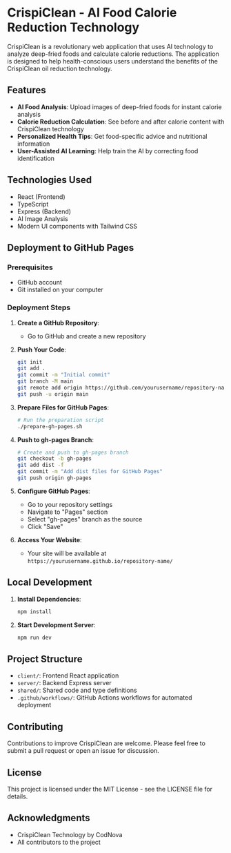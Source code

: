 # CrispiClean - AI Food Calorie Reduction Technology

CrispiClean is a revolutionary web application that uses AI technology to analyze deep-fried foods and calculate calorie reductions. The application is designed to help health-conscious users understand the benefits of the CrispiClean oil reduction technology.

## Features

- **AI Food Analysis**: Upload images of deep-fried foods for instant calorie analysis
- **Calorie Reduction Calculation**: See before and after calorie content with CrispiClean technology
- **Personalized Health Tips**: Get food-specific advice and nutritional information
- **User-Assisted AI Learning**: Help train the AI by correcting food identification

## Technologies Used

- React (Frontend)
- TypeScript
- Express (Backend)
- AI Image Analysis
- Modern UI components with Tailwind CSS

## Deployment to GitHub Pages

### Prerequisites

- GitHub account
- Git installed on your computer

### Deployment Steps

1. **Create a GitHub Repository**:
   - Go to GitHub and create a new repository

2. **Push Your Code**:
   ```bash
   git init
   git add .
   git commit -m "Initial commit"
   git branch -M main
   git remote add origin https://github.com/yourusername/repository-name.git
   git push -u origin main
   ```

3. **Prepare Files for GitHub Pages**:
   ```bash
   # Run the preparation script
   ./prepare-gh-pages.sh
   ```

4. **Push to gh-pages Branch**:
   ```bash
   # Create and push to gh-pages branch
   git checkout -b gh-pages
   git add dist -f
   git commit -m "Add dist files for GitHub Pages"
   git push origin gh-pages
   ```

5. **Configure GitHub Pages**:
   - Go to your repository settings
   - Navigate to "Pages" section
   - Select "gh-pages" branch as the source
   - Click "Save"

6. **Access Your Website**:
   - Your site will be available at `https://yourusername.github.io/repository-name/`

## Local Development

1. **Install Dependencies**:
   ```bash
   npm install
   ```

2. **Start Development Server**:
   ```bash
   npm run dev
   ```

## Project Structure

- `client/`: Frontend React application
- `server/`: Backend Express server
- `shared/`: Shared code and type definitions
- `.github/workflows/`: GitHub Actions workflows for automated deployment

## Contributing

Contributions to improve CrispiClean are welcome. Please feel free to submit a pull request or open an issue for discussion.

## License

This project is licensed under the MIT License - see the LICENSE file for details.

## Acknowledgments

- CrispiClean Technology by CodNova
- All contributors to the project